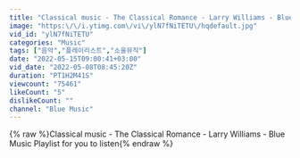 ```yaml
---
title: "Classical music - The Classical Romance - Larry Williams - Blue Music Playlist for you to listen"
image: "https:\/\/i.ytimg.com\/vi\/ylN7fNiTETU\/hqdefault.jpg"
vid_id: "ylN7fNiTETU"
categories: "Music"
tags: ["음악","플레이리스트","소울뮤직"]
date: "2022-05-15T09:00:41+03:00"
vid_date: "2022-05-08T08:45:20Z"
duration: "PT1H2M41S"
viewcount: "75461"
likeCount: "5"
dislikeCount: ""
channel: "Blue Music"
---
```

{% raw %}Classical music - The Classical Romance - Larry Williams - Blue Music Playlist for you to listen{% endraw %}
